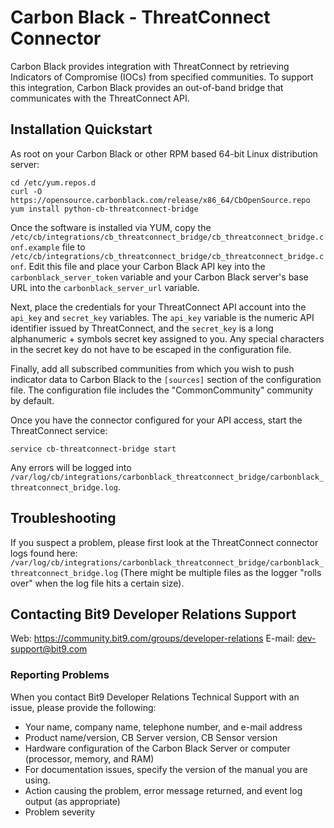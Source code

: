 # Carbon Black - ThreatConnect Connector

Carbon Black provides integration with ThreatConnect by retrieving Indicators of
Compromise (IOCs) from specified communities. To support this integration, Carbon
Black provides an out-of-band bridge that communicates with the ThreatConnect API.

## Installation Quickstart

As root on your Carbon Black or other RPM based 64-bit Linux distribution server:
```
cd /etc/yum.repos.d
curl -O https://opensource.carbonblack.com/release/x86_64/CbOpenSource.repo
yum install python-cb-threatconnect-bridge
```

Once the software is installed via YUM, copy the 
`/etc/cb/integrations/cb_threatconnect_bridge/cb_threatconnect_bridge.conf.example` file to 
`/etc/cb/integrations/cb_threatconnect_bridge/cb_threatconnect_bridge.conf`.
 Edit this file and place your Carbon Black API key into the 
`carbonblack_server_token` variable and your Carbon Black server's base URL into the `carbonblack_server_url` variable.

Next, place the credentials for your ThreatConnect API account into the `api_key` and `secret_key` variables. The 
`api_key` variable is the numeric API identifier issued by ThreatConnect, and the `secret_key` is a long alphanumeric +
symbols secret key assigned to you. Any special characters in the secret key do not have to be escaped in the
configuration file.

Finally, add all subscribed communities from which you wish to push indicator data to Carbon Black to the `[sources]`
section of the configuration file. The configuration file includes the "CommonCommunity" community by default.

Once you have the connector configured for your API access, start the ThreatConnect service:
```
service cb-threatconnect-bridge start
```

Any errors will be logged into `/var/log/cb/integrations/carbonblack_threatconnect_bridge/carbonblack_threatconnect_bridge.log`.

## Troubleshooting

If you suspect a problem, please first look at the ThreatConnect connector logs found here: 
`/var/log/cb/integrations/carbonblack_threatconnect_bridge/carbonblack_threatconnect_bridge.log`
(There might be multiple files as the logger "rolls over" when the log file hits a certain size).

## Contacting Bit9 Developer Relations Support

Web: https://community.bit9.com/groups/developer-relations
E-mail: dev-support@bit9.com

### Reporting Problems

When you contact Bit9 Developer Relations Technical Support with an issue, please provide the following:

* Your name, company name, telephone number, and e-mail address
* Product name/version, CB Server version, CB Sensor version
* Hardware configuration of the Carbon Black Server or computer (processor, memory, and RAM) 
* For documentation issues, specify the version of the manual you are using. 
* Action causing the problem, error message returned, and event log output (as appropriate) 
* Problem severity
